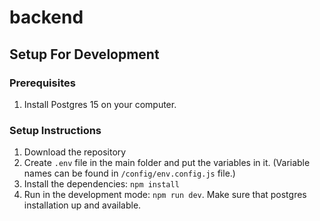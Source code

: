 # backend

## Setup For Development

### Prerequisites
1. Install Postgres 15 on your computer.

### Setup Instructions
1. Download the repository
2. Create `.env` file in the main folder and put the variables in it. (Variable names can be found in `/config/env.config.js` file.)
3. Install the dependencies: `npm install`
4. Run in the development mode: `npm run dev`. Make sure that postgres installation up and available.
